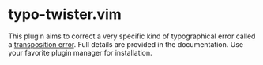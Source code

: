 <!--
	FILENAME: README.md
	AUTHOR: Zachary Krepelka
	DATE: Saturday, February 10th, 2024
	ABOUT: Typo Correction for the Vim text editor
	ORIGIN: https://github.com/zachary-krepelka/vim-typo-twister.git
-->

# typo-twister.vim

This plugin aims to correct a very specific kind of typographical error called a
[transposition error][1].  Full details are provided in the documentation.  Use
your favorite plugin manager for installation.

[1]: https://english.stackexchange.com/q/32889
